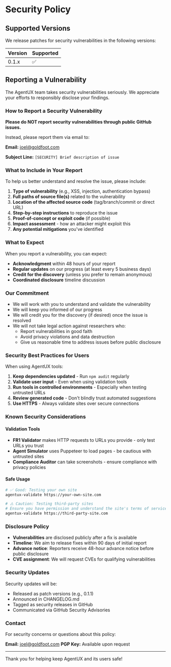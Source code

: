 # Security Policy

## Supported Versions

We release patches for security vulnerabilities in the following versions:

| Version | Supported          |
| ------- | ------------------ |
| 0.1.x   | :white_check_mark: |

## Reporting a Vulnerability

The AgentUX team takes security vulnerabilities seriously. We appreciate your efforts to responsibly disclose your findings.

### How to Report a Security Vulnerability

**Please do NOT report security vulnerabilities through public GitHub issues.**

Instead, please report them via email to:

**Email:** [joel@goldfoot.com](mailto:joel@goldfoot.com)

**Subject Line:** `[SECURITY] Brief description of issue`

### What to Include in Your Report

To help us better understand and resolve the issue, please include:

1. **Type of vulnerability** (e.g., XSS, injection, authentication bypass)
2. **Full paths of source file(s)** related to the vulnerability
3. **Location of the affected source code** (tag/branch/commit or direct URL)
4. **Step-by-step instructions** to reproduce the issue
5. **Proof-of-concept or exploit code** (if possible)
6. **Impact assessment** - how an attacker might exploit this
7. **Any potential mitigations** you've identified

### What to Expect

When you report a vulnerability, you can expect:

- **Acknowledgment** within 48 hours of your report
- **Regular updates** on our progress (at least every 5 business days)
- **Credit for the discovery** (unless you prefer to remain anonymous)
- **Coordinated disclosure** timeline discussion

### Our Commitment

- We will work with you to understand and validate the vulnerability
- We will keep you informed of our progress
- We will credit you for the discovery (if desired) once the issue is resolved
- We will not take legal action against researchers who:
  - Report vulnerabilities in good faith
  - Avoid privacy violations and data destruction
  - Give us reasonable time to address issues before public disclosure

### Security Best Practices for Users

When using AgentUX tools:

1. **Keep dependencies updated** - Run `npm audit` regularly
2. **Validate user input** - Even when using validation tools
3. **Run tools in controlled environments** - Especially when testing untrusted URLs
4. **Review generated code** - Don't blindly trust automated suggestions
5. **Use HTTPS** - Always validate sites over secure connections

### Known Security Considerations

#### Validation Tools
- **FR1 Validator** makes HTTP requests to URLs you provide - only test URLs you trust
- **Agent Simulator** uses Puppeteer to load pages - be cautious with untrusted sites
- **Compliance Auditor** can take screenshots - ensure compliance with privacy policies

#### Safe Usage
```bash
# ✅ Good: Testing your own site
agentux-validate https://your-own-site.com

# ⚠️ Caution: Testing third-party sites
# Ensure you have permission and understand the site's terms of service
agentux-validate https://third-party-site.com
```

### Disclosure Policy

- **Vulnerabilities** are disclosed publicly after a fix is available
- **Timeline**: We aim to release fixes within 90 days of initial report
- **Advance notice**: Reporters receive 48-hour advance notice before public disclosure
- **CVE assignment**: We will request CVEs for qualifying vulnerabilities

### Security Updates

Security updates will be:
- Released as patch versions (e.g., 0.1.1)
- Announced in CHANGELOG.md
- Tagged as security releases in GitHub
- Communicated via GitHub Security Advisories

### Contact

For security concerns or questions about this policy:

**Email:** [joel@goldfoot.com](mailto:joel@goldfoot.com)
**PGP Key:** Available upon request

---

Thank you for helping keep AgentUX and its users safe!
